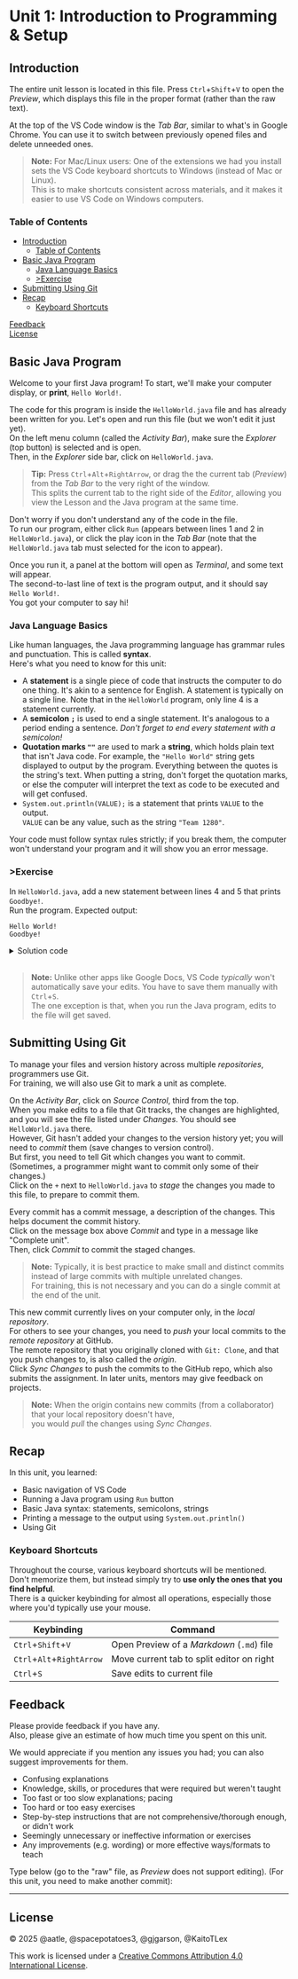 # Unit 1: Introduction to Programming & Setup

## Introduction
The entire unit lesson is located in this file.
Press `Ctrl`+`Shift`+`V` to open the *Preview*, which displays this file in the proper format (rather than the raw text).

<!---
If you see this sentence, you are not in Preview mode.
-->

At the top of the VS Code window is the *Tab Bar*, similar to what's in Google Chrome. You can use it to switch between previously opened files and delete unneeded ones.

> **Note:** For Mac/Linux users: One of the extensions we had you install sets the VS Code keyboard shortcuts to Windows (instead of Mac or Linux). \
> This is to make shortcuts consistent across materials, and it makes it easier to use VS Code on Windows computers.

### Table of Contents
- [Introduction](#introduction)
    - [Table of Contents](#table-of-contents)
- [Basic Java Program](#basic-java-program)
    - [Java Language Basics](#java-language-basics)
    - [>Exercise](#exercise)
- [Submitting Using Git](#submitting-using-git)
- [Recap](#recap)
    - [Keyboard Shortcuts](#keyboard-shortcuts)

[Feedback](#feedback) \
[License](#license)

## Basic Java Program
Welcome to your first Java program!
To start, we'll make your computer display, or **print**, `Hello World!`.

The code for this program is inside the `HelloWorld.java` file and has already been written for you. Let's open and run this file (but we won't edit it just yet). \
On the left menu column (called the *Activity Bar*), make sure the *Explorer* (top button) is selected and is open. \
Then, in the *Explorer* side bar, click on `HelloWorld.java`.

> **Tip:** Press `Ctrl`+`Alt`+`RightArrow`, or drag the the current tab (*Preview*) from the *Tab Bar* to the very right of the window. \
> This splits the current tab to the right side of the *Editor*, allowing you view the Lesson and the Java program at the same time.

Don't worry if you don't understand any of the code in the file. \
To run our program, either click `Run` (appears between lines 1 and 2 in `HelloWorld.java`), or click the play icon in the *Tab Bar* (note that the `HelloWorld.java` tab must selected for the icon to appear).

Once you run it, a panel at the bottom will open as *Terminal*, and some text will appear. \
The second-to-last line of text is the program output, and it should say `Hello World!`. \
You got your computer to say hi!

### Java Language Basics
Like human languages, the Java programming language has grammar rules and punctuation. This is called **syntax**. \
Here's what you need to know for this unit:

- A **statement** is a single piece of code that instructs the computer to do one thing. It's akin to a sentence for English. A statement is typically on a single line. Note that in the `HelloWorld` program, only line 4 is a statement currently.
- A **semicolon `;`** is used to end a single statement. It's analogous to a period ending a sentence. *Don't forget to end every statement with a semicolon!*
- **Quotation marks `""`** are used to mark a **string**, which holds plain text that isn't Java code. For example, the `"Hello World"` string gets displayed to output by the program. Everything between the quotes is the string's text. When putting a string, don't forget the quotation marks, or else the computer will interpret the text as code to be executed and will get confused.
- `System.out.println(VALUE);` is a statement that prints `VALUE` to the output. \
`VALUE` can be any value, such as the string `"Team 1280"`.

Your code must follow syntax rules strictly; if you break them, the computer won't understand your program and it will show you an error message.

### >Exercise
In `HelloWorld.java`, add a new statement between lines 4 and 5 that prints `Goodbye!`. \
Run the program. Expected output:
```
Hello World!
Goodbye!
```
<details><summary>Solution code</summary>

```java
public class HelloWorld {
    public static void main(String[] args) {
        // Ignore everything above this line
        System.out.println("Hello World!");
        System.out.println("Goodbye!");
        // Ignore everything below this line
    }
}
```
</details>
<br>

> **Note:** Unlike other apps like Google Docs, VS Code *typically* won't automatically save your edits. You have to save them manually with `Ctrl`+`S`. \
> The one exception is that, when you run the Java program, edits to the file will get saved.

## Submitting Using Git
To manage your files and version history across multiple *repositories*, programmers use Git. \
For training, we will also use Git to mark a unit as complete.

On the *Activity Bar*, click on *Source Control*, third from the top. \
When you make edits to a file that Git tracks, the changes are highlighted, and you will see the file listed under *Changes*. You should see `HelloWorld.java` there. \
However, Git hasn't added your changes to the version history yet; you will need to *commit* them (save changes to version control). \
But first, you need to tell Git which changes you want to commit. (Sometimes, a programmer might want to commit only some of their changes.) \
Click on the `+` next to `HelloWorld.java` to *stage* the changes you made to this file, to prepare to commit them.

Every commit has a commit message, a description of the changes. This helps document the commit history. \
Click on the message box above *Commit* and type in a message like "Complete unit". \
Then, click *Commit* to commit the staged changes.

> **Note:** Typically, it is best practice to make small and distinct commits instead of large commits with multiple unrelated changes. \
> For training, this is not necessary and you can do a single commit at the end of the unit.

This new commit currently lives on your computer only, in the *local repository*. \
For others to see your changes, you need to *push* your local commits to the *remote repository* at GitHub. \
The remote repository that you originally cloned with `Git: Clone`, and that you push changes to, is also called the *origin*. \
Click *Sync Changes* to push the commits to the GitHub repo, which also submits the assignment. In later units, mentors may give feedback on projects.

> **Note:** When the origin contains new commits (from a collaborator) that your local repository doesn't have, \
> you would *pull* the changes using *Sync Changes*.

## Recap
In this unit, you learned:
- Basic navigation of VS Code
- Running a Java program using `Run` button
- Basic Java syntax: statements, semicolons, strings
- Printing a message to the output using `System.out.println()`
- Using Git

### Keyboard Shortcuts
Throughout the course, various keyboard shortcuts will be mentioned. \
Don't memorize them, but instead simply try to **use only the ones that you find helpful**. \
There is a quicker keybinding for almost all operations, especially those where you'd typically use your mouse.

| Keybinding | Command |
| - | - |
| `Ctrl`+`Shift`+`V` | Open Preview of a *Markdown* (`.md`) file |
| `Ctrl`+`Alt`+`RightArrow` | Move current tab to split editor on right |
| `Ctrl`+`S` | Save edits to current file |

## Feedback
Please provide feedback if you have any. \
Also, please give an estimate of how much time you spent on this unit.

We would appreciate if you mention any issues you had; you can also suggest improvements for them.
- Confusing explanations
- Knowledge, skills, or procedures that were required but weren't taught
- Too fast or too slow explanations; pacing
- Too hard or too easy exercises
- Step-by-step instructions that are not comprehensive/thorough enough, or didn't work
- Seemingly unnecessary or ineffective information or exercises
- Any improvements (e.g. wording) or more effective ways/formats to teach

Type below (go to the "raw" file, as *Preview* does not support editing). (For this unit, you need to make another commit):
___



## License
© 2025 @aatle, @spacepotatoes3, @gjgarson, @KaitoTLex

This work is licensed under a [Creative Commons Attribution 4.0 International License](https://creativecommons.org/licenses/by/4.0/).
